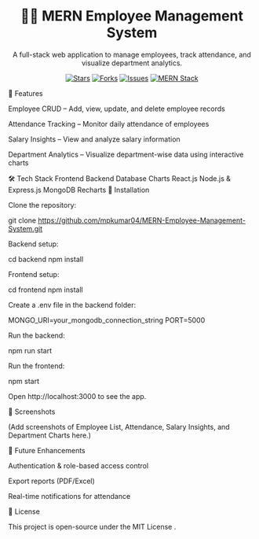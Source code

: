 <div align="center"> <h1>🧑‍💼 MERN Employee Management System</h1> <p>A full-stack web application to manage employees, track attendance, and visualize department analytics.</p> <p> <a href="https://github.com/mpkumar04/MERN-Employee-Management-System/stargazers"><img src="https://img.shields.io/github/stars/mpkumar04/MERN-Employee-Management-System?style=for-the-badge" alt="Stars"></a> <a href="https://github.com/mpkumar04/MERN-Employee-Management-System/network/members"><img src="https://img.shields.io/github/forks/mpkumar04/MERN-Employee-Management-System?style=for-the-badge" alt="Forks"></a> <a href="https://github.com/mpkumar04/MERN-Employee-Management-System/issues"><img src="https://img.shields.io/github/issues/mpkumar04/MERN-Employee-Management-System?style=for-the-badge" alt="Issues"></a> <a href="https://img.shields.io/badge/MERN-Stack-blue?style=for-the-badge"><img src="https://img.shields.io/badge/MERN-Stack-blue?style=for-the-badge" alt="MERN Stack"></a> </p> </div>
🌟 Features

Employee CRUD – Add, view, update, and delete employee records

Attendance Tracking – Monitor daily attendance of employees

Salary Insights – View and analyze salary information

Department Analytics – Visualize department-wise data using interactive charts

🛠️ Tech Stack
Frontend	Backend	Database	Charts
React.js	Node.js & Express.js	MongoDB	Recharts
🚀 Installation

Clone the repository:

git clone https://github.com/mpkumar04/MERN-Employee-Management-System.git


Backend setup:

cd backend
npm install


Frontend setup:

cd frontend
npm install


Create a .env file in the backend folder:

MONGO_URI=your_mongodb_connection_string
PORT=5000


Run the backend:

npm run start


Run the frontend:

npm start


Open http://localhost:3000
 to see the app.

📸 Screenshots

(Add screenshots of Employee List, Attendance, Salary Insights, and Department Charts here.)

🔮 Future Enhancements

Authentication & role-based access control

Export reports (PDF/Excel)

Real-time notifications for attendance

📄 License

This project is open-source under the MIT License
.
